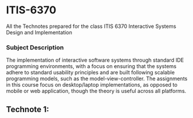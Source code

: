 # ITIS-6370
All the Technotes prepared for the class ITIS 6370 Interactive Systems Design and Implementation
### Subject Description
The implementation of interactive software systems through standard IDE programming environments, with a focus on ensuring that the systems adhere to standard usability principles and are built following scalable programming models, such as the model-view-controller.  The assignments in this course focus on desktop/laptop implementations, as opposed to mobile or web application, though the theory is useful across all platforms.

## Technote 1: